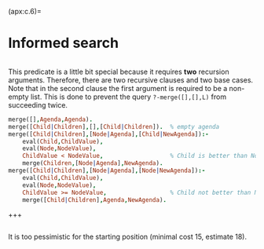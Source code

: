 <!--H3: Section C.6-->
(apx:c.6)=
# Informed search #

```{solution} ex:6.1
```

This predicate is a little bit special because it requires **two** recursion arguments. Therefore, there are two recursive clauses and two base cases. Note that in the second clause the first argument is required to be a non-empty list. This is done to prevent the query `?-merge([],[],L)` from succeeding twice.
```Prolog
merge([],Agenda,Agenda).
merge([Child|Children],[],[Child|Children]).  % empty agenda
merge([Child|Children],[Node|Agenda],[Child|NewAgenda]):-
    eval(Child,ChildValue),
    eval(Node,NodeValue),
    ChildValue < NodeValue,                   % Child is better than Node
    merge(Children,[Node|Agenda],NewAgenda).
merge([Child|Children],[Node|Agenda],[Node|NewAgenda]):-
    eval(Child,ChildValue),
    eval(Node,NodeValue),
    ChildValue >= NodeValue,                  % Child not better than Node
    merge([Child|Children],Agenda,NewAgenda).
```

+++

```{solution} ex:6.4
```

It is too pessimistic for the starting position (minimal cost 15, estimate 18).
